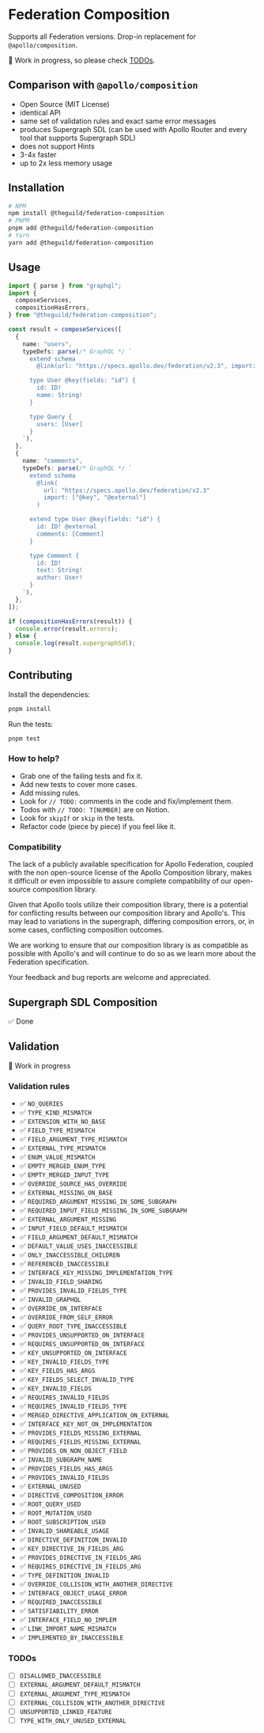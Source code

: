# Federation Composition

Supports all Federation versions. Drop-in replacement for `@apollo/composition`.

🚧 Work in progress, so please check [TODOs](#todos).

## Comparison with `@apollo/composition`

- Open Source (MIT License)
- identical API
- same set of validation rules and exact same error messages
- produces Supergraph SDL (can be used with Apollo Router and every tool that supports Supergraph
  SDL)
- does not support Hints
- 3-4x faster
- up to 2x less memory usage

## Installation

```bash
# NPM
npm install @theguild/federation-composition
# PNPM
pnpm add @theguild/federation-composition
# Yarn
yarn add @theguild/federation-composition
```

## Usage

```ts
import { parse } from "graphql";
import {
  composeServices,
  compositionHasErrors,
} from "@theguild/federation-composition";

const result = composeServices([
  {
    name: "users",
    typeDefs: parse(/* GraphQL */ `
      extend schema
        @link(url: "https://specs.apollo.dev/federation/v2.3", import: ["@key"])

      type User @key(fields: "id") {
        id: ID!
        name: String!
      }

      type Query {
        users: [User]
      }
    `),
  },
  {
    name: "comments",
    typeDefs: parse(/* GraphQL */ `
      extend schema
        @link(
          url: "https://specs.apollo.dev/federation/v2.3"
          import: ["@key", "@external"]
        )

      extend type User @key(fields: "id") {
        id: ID! @external
        comments: [Comment]
      }

      type Comment {
        id: ID!
        text: String!
        author: User!
      }
    `),
  },
]);

if (compositionHasErrors(result)) {
  console.error(result.errors);
} else {
  console.log(result.supergraphSdl);
}
```

## Contributing

Install the dependencies:

```bash
pnpm install
```

Run the tests:

```bash
pnpm test
```

### How to help?

- Grab one of the failing tests and fix it.
- Add new tests to cover more cases.
- Add missing rules.
- Look for `// TODO:` comments in the code and fix/implement them.
- Todos with `// TODO: T[NUMBER]` are on Notion.
- Look for `skipIf` or `skip` in the tests.
- Refactor code (piece by piece) if you feel like it.

### Compatibility

The lack of a publicly available specification for Apollo Federation, coupled with the non
open-source license of the Apollo Composition library, makes it difficult or even impossible to
assure complete compatibility of our open-source composition library.

Given that Apollo tools utilize their composition library, there is a potential for conflicting
results between our composition library and Apollo's. This may lead to variations in the supergraph,
differing composition errors, or, in some cases, conflicting composition outcomes.

We are working to ensure that our composition library is as compatible as possible with Apollo's and
will continue to do so as we learn more about the Federation specification.

Your feedback and bug reports are welcome and appreciated.

## Supergraph SDL Composition

✅ Done

## Validation

🚧 Work in progress

### Validation rules

- ✅ `NO_QUERIES`
- ✅ `TYPE_KIND_MISMATCH`
- ✅ `EXTENSION_WITH_NO_BASE`
- ✅ `FIELD_TYPE_MISMATCH`
- ✅ `FIELD_ARGUMENT_TYPE_MISMATCH`
- ✅ `EXTERNAL_TYPE_MISMATCH`
- ✅ `ENUM_VALUE_MISMATCH`
- ✅ `EMPTY_MERGED_ENUM_TYPE`
- ✅ `EMPTY_MERGED_INPUT_TYPE`
- ✅ `OVERRIDE_SOURCE_HAS_OVERRIDE`
- ✅ `EXTERNAL_MISSING_ON_BASE`
- ✅ `REQUIRED_ARGUMENT_MISSING_IN_SOME_SUBGRAPH`
- ✅ `REQUIRED_INPUT_FIELD_MISSING_IN_SOME_SUBGRAPH`
- ✅ `EXTERNAL_ARGUMENT_MISSING`
- ✅ `INPUT_FIELD_DEFAULT_MISMATCH`
- ✅ `FIELD_ARGUMENT_DEFAULT_MISMATCH`
- ✅ `DEFAULT_VALUE_USES_INACCESSIBLE`
- ✅ `ONLY_INACCESSIBLE_CHILDREN`
- ✅ `REFERENCED_INACCESSIBLE`
- ✅ `INTERFACE_KEY_MISSING_IMPLEMENTATION_TYPE`
- ✅ `INVALID_FIELD_SHARING`
- ✅ `PROVIDES_INVALID_FIELDS_TYPE`
- ✅ `INVALID_GRAPHQL`
- ✅ `OVERRIDE_ON_INTERFACE`
- ✅ `OVERRIDE_FROM_SELF_ERROR`
- ✅ `QUERY_ROOT_TYPE_INACCESSIBLE`
- ✅ `PROVIDES_UNSUPPORTED_ON_INTERFACE`
- ✅ `REQUIRES_UNSUPPORTED_ON_INTERFACE`
- ✅ `KEY_UNSUPPORTED_ON_INTERFACE`
- ✅ `KEY_INVALID_FIELDS_TYPE`
- ✅ `KEY_FIELDS_HAS_ARGS`
- ✅ `KEY_FIELDS_SELECT_INVALID_TYPE`
- ✅ `KEY_INVALID_FIELDS`
- ✅ `REQUIRES_INVALID_FIELDS`
- ✅ `REQUIRES_INVALID_FIELDS_TYPE`
- ✅ `MERGED_DIRECTIVE_APPLICATION_ON_EXTERNAL`
- ✅ `INTERFACE_KEY_NOT_ON_IMPLEMENTATION`
- ✅ `PROVIDES_FIELDS_MISSING_EXTERNAL`
- ✅ `REQUIRES_FIELDS_MISSING_EXTERNAL`
- ✅ `PROVIDES_ON_NON_OBJECT_FIELD`
- ✅ `INVALID_SUBGRAPH_NAME`
- ✅ `PROVIDES_FIELDS_HAS_ARGS`
- ✅ `PROVIDES_INVALID_FIELDS`
- ✅ `EXTERNAL_UNUSED`
- ✅ `DIRECTIVE_COMPOSITION_ERROR`
- ✅ `ROOT_QUERY_USED`
- ✅ `ROOT_MUTATION_USED`
- ✅ `ROOT_SUBSCRIPTION_USED`
- ✅ `INVALID_SHAREABLE_USAGE`
- ✅ `DIRECTIVE_DEFINITION_INVALID`
- ✅ `KEY_DIRECTIVE_IN_FIELDS_ARG`
- ✅ `PROVIDES_DIRECTIVE_IN_FIELDS_ARG`
- ✅ `REQUIRES_DIRECTIVE_IN_FIELDS_ARG`
- ✅ `TYPE_DEFINITION_INVALID`
- ✅ `OVERRIDE_COLLISION_WITH_ANOTHER_DIRECTIVE`
- ✅ `INTERFACE_OBJECT_USAGE_ERROR`
- ✅ `REQUIRED_INACCESSIBLE`
- ✅ `SATISFIABILITY_ERROR`
- ✅ `INTERFACE_FIELD_NO_IMPLEM`
- ✅ `LINK_IMPORT_NAME_MISMATCH`
- ✅ `IMPLEMENTED_BY_INACCESSIBLE`

### TODOs

- [ ] `DISALLOWED_INACCESSIBLE`
- [ ] `EXTERNAL_ARGUMENT_DEFAULT_MISMATCH`
- [ ] `EXTERNAL_ARGUMENT_TYPE_MISMATCH`
- [ ] `EXTERNAL_COLLISION_WITH_ANOTHER_DIRECTIVE`
- [ ] `UNSUPPORTED_LINKED_FEATURE`
- [ ] `TYPE_WITH_ONLY_UNUSED_EXTERNAL`
